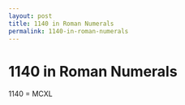 ```yaml
---
layout: post
title: 1140 in Roman Numerals
permalink: 1140-in-roman-numerals
---
```


# 1140 in Roman Numerals

1140 = MCXL
